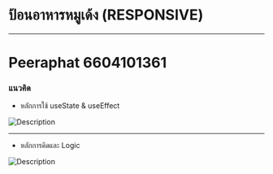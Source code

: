# ป้อนอาหารหมูเด้ง (RESPONSIVE)
----------------------------------------------------------------

# Peeraphat 6604101361


### แนวคิด

* หลักการใช้ useState & useEffect

![Description](https://cdn.discordapp.com/attachments/649217874568675328/1284190645648490537/image.jpg?ex=6704b67d&is=670364fd&hm=2dc24373eb696bd3f69085d101099497dbeaac150b520ee41327f4ef85b33b91&)

----------------------------------------------------------------

* หลักการคิดและ Logic 

![Description](https://cdn.discordapp.com/attachments/649217874568675328/1284190652241940480/image.jpg?ex=6704b67e&is=670364fe&hm=129f35c989956962206e6155ec0cfa7cffcb0ddcddb5527b0091ef7584c13608&)
